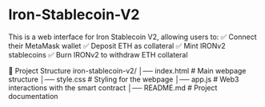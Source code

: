 # Iron-Stablecoin-V2
This is a web interface for Iron Stablecoin V2, allowing users to:
✅ Connect their MetaMask wallet
✅ Deposit ETH as collateral
✅ Mint IRONv2 stablecoins
✅ Burn IRONv2 to withdraw ETH collateral

📂 Project Structure
iron-stablecoin-v2/
│── index.html    # Main webpage structure
│── style.css     # Styling for the webpage
│── app.js        # Web3 interactions with the smart contract
│── README.md     # Project documentation
